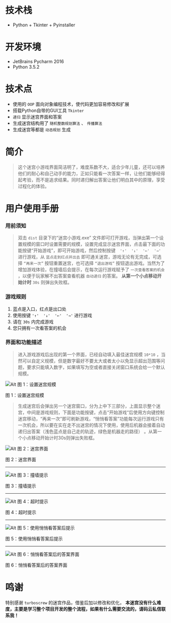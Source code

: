 # 技术栈
* Python + Tkinter + Pyinstaller

# 开发环境
* JetBrains Pycharm 2016
* Python 3.5.2

# 技术点
* 使用的 `OOP` 面向对象编程技术，使代码更加容易修改和扩展
* 搭载Python自带的GUI工具 `Tkinter`
* `递归` 显示迷宫界面和答案
* 生成迷宫结构用了 `随机整数规划算法` 、 `传播算法`
* 生成迷宫等都是 `动态规划` 生成

# 简介
> 这个迷宫小游戏界面简洁明了，难度系数不大，适合少年儿童，还可以培养他们的耐心和自己动手的能力，正如只能看一次答案一样，让他们能够经得起考验，而不是追求结果。同时递归解出答案让他们明白其中的原理，享受过程化的体验。

# 用户使用手册
### 用前须知
> 双击 `dist` 目录下的“迷宫小游戏.exe” 文件即可打开游戏，当弹出第一个设置规模的窗口时设置需要的规模，设置完成显示迷宫界面，点击最下面的功能按键“开始游戏”，即可开始游戏，然后控制按键　`'↑'  '↓'  '←'  '→'` 进行游戏，从 `蓝点走到红点并出去` 即可通关迷宫，游戏无论有无完成，可选择 `“再来一次”` 按钮重置迷宫，也可选择 `“退出游戏”` 按钮退出游戏。当然为了增加游戏体验，在撞墙后会提示，在每次运行游戏赋予了 `一次查看答案的机会` ，以便于玩家解不出答案查看机器 `自动递归` 的答案。 __从第一个小点移动开始计时__  `30s` 则弹出失败框。
### 游戏规则
1.   蓝点是入口，红点是出口处
2.   使用按键 `'↑'  '↓'  '←'  '→'` 进行游戏
3.   请在 `30s` 内完成游戏
4.   您只拥有一次看答案的机会

### 界面和功能描述

> 进入游戏游戏后出现的第一个界面，已经自动填入最佳迷宫规模 `10*10` ，当然可以自定义规模，但是数字最好不要太大或者太小以免显示超出范围等问题，要求只能填入数字，如果填写为空或者直接关闭窗口系统会给一个默认规模。

![Alt 图 1：设置迷宫规模](/build/images/设置迷宫规模.png)

图 1：设置迷宫规模


> 生成迷宫后会弹出另一个迷宫窗口，分为上中下三部分，上面显示整个迷宫，中间是游戏规则，下面是功能按键，点击“开始游戏“后使用方向键控制迷宫移动，“再来一次”即可刷新游戏，“悄悄看答案”功能每次运行游戏只有一次机会，所以要在实在走不出迷宫的情况下使用，使用后机器会接着自动递归出答案（浅色蓝点是自己走的轨迹，绿色是机器走的路径） 。从第一个小点移动开始计时30s则弹出失败框。

![Alt 图 2：迷宫界面](/build/images/迷宫界面.png)

图 2：迷宫界面
- - -

![Alt 图 3：撞墙提示](/build/images/撞墙提示.png)

图 3：撞墙提示
- - -

![Alt 图 4：超时提示](/build/images/超时提示.png)

图 4：超时提示
- - -

![Alt 图 5：使用悄悄看答案后提示](/build/images/悄悄看答案后提示.png)

图 5：使用悄悄看答案后提示
- - -

![Alt 图 6：悄悄看答案后的答案界面](/build/images/答案界面.png)

图 6：悄悄看答案后的答案界面

# 鸣谢
特别感谢 `turboscrew` 的迷宫作品，借鉴后加以修改和优化， __本迷宫没有什么难度，主要是学习整个项目开发的整个流程，如果有什么需要交流的，请码云私信联系我！__ 